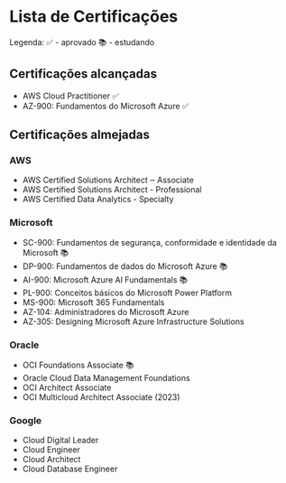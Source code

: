 # Lista de  Certificações

Legenda:
✅ - aprovado
📚 - estudando

## Certificações alcançadas
- AWS Cloud Practitioner ✅
- AZ-900: Fundamentos do Microsoft Azure ✅

## Certificações almejadas
### AWS
- AWS Certified Solutions Architect ‒ Associate
- AWS Certified Solutions Architect - Professional
- AWS Certified Data Analytics - Specialty

### Microsoft
- SC-900: Fundamentos de segurança, conformidade e identidade da Microsoft 📚
- DP-900: Fundamentos de dados do Microsoft Azure 📚
- AI-900: Microsoft Azure AI Fundamentals 📚
- PL-900: Conceitos básicos do Microsoft Power Platform
- MS-900: Microsoft 365 Fundamentals
- AZ-104: Administradores do Microsoft Azure
- AZ-305: Designing Microsoft Azure Infrastructure Solutions
  
### Oracle
- OCI Foundations Associate 📚
- Oracle Cloud Data Management Foundations
- OCI Architect Associate
- OCI Multicloud Architect Associate (2023)

### Google
- Cloud Digital Leader
- Cloud Engineer
- Cloud Architect
- Cloud Database Engineer
